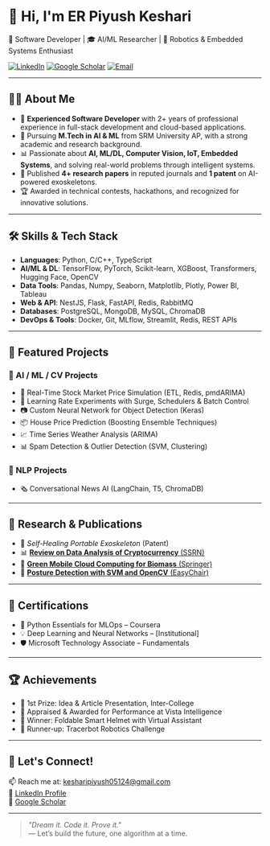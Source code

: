 # 👋 Hi, I'm ER Piyush Keshari

🚀 Software Developer | 🎓 AI/ML Researcher | 🤖 Robotics & Embedded Systems Enthusiast

[![LinkedIn](https://img.shields.io/badge/LinkedIn-blue?logo=linkedin&style=flat-square)](https://www.linkedin.com/in/piyush-keshari-755b41177/)
[![Google Scholar](https://img.shields.io/badge/Google%20Scholar-Click%20Here-blueviolet?style=flat-square&logo=google-scholar)](https://scholar.google.com/citations?user=seoKtFQAAAAJ&hl=en&authuser=1)
[![Email](https://img.shields.io/badge/Email-kesharipiyush05124@gmail.com-red?style=flat-square&logo=gmail)](mailto:kesharipiyush05124@gmail.com)

---

## 👨‍💻 About Me

- 🔧 **Experienced Software Developer** with 2+ years of professional experience in full-stack development and cloud-based applications.
- 🧠 Pursuing **M.Tech in AI & ML** from SRM University AP, with a strong academic and research background.
- 📊 Passionate about **AI, ML/DL, Computer Vision, IoT, Embedded Systems**, and solving real-world problems through intelligent systems.
- 📄 Published **4+ research papers** in reputed journals and **1 patent** on AI-powered exoskeletons.
- 🏆 Awarded in technical contests, hackathons, and recognized for innovative solutions.

---

## 🛠️ Skills & Tech Stack

- **Languages**: Python, C/C++, TypeScript
- **AI/ML & DL**: TensorFlow, PyTorch, Scikit-learn, XGBoost, Transformers, Hugging Face, OpenCV
- **Data Tools**: Pandas, Numpy, Seaborn, Matplotlib, Plotly, Power BI, Tableau
- **Web & API**: NestJS, Flask, FastAPI, Redis, RabbitMQ
- **Databases**: PostgreSQL, MongoDB, MySQL, ChromaDB
- **DevOps & Tools**: Docker, Git, MLflow, Streamlit, Redis, REST APIs

---

## 📘 Featured Projects

### 🤖 AI / ML / CV Projects
- 🔁 Real-Time Stock Market Price Simulation (ETL, Redis, pmdARIMA)
- 🧠 Learning Rate Experiments with Surge, Schedulers & Batch Control
- 📷 Custom Neural Network for Object Detection (Keras)
- 📦 House Price Prediction (Boosting Ensemble Techniques)
- 📈 Time Series Weather Analysis (ARIMA)
- 📊 Spam Detection & Outlier Detection (SVM, Clustering)

### 🧠 NLP Projects
- 🗞️ Conversational News AI (LangChain, T5, ChromaDB)


---

## 📝 Research & Publications

- 🔬 *Self-Healing Portable Exoskeleton* (Patent)
- 📊 [**Review on Data Analysis of Cryptocurrency** (SSRN)](https://ssrn.com/abstract=3350318)
- 🌱 [**Green Mobile Cloud Computing for Biomass** (Springer)](https://doi.org/10.1007/978-3-031-08038-8_12)
- 💺 [**Posture Detection with SVM and OpenCV** (EasyChair)](https://easychair.org/publications/preprint/BpNn)

---

## 📜 Certifications

- 🏅 Python Essentials for MLOps – Coursera  
- 💡 Deep Learning and Neural Networks – [Institutional]  
- 🛡️ Microsoft Technology Associate – Fundamentals

---

## 🏆 Achievements

- 🥇 1st Prize: Idea & Article Presentation, Inter-College
- 🧠 Appraised & Awarded for Performance at Vista Intelligence
- 🧢 Winner: Foldable Smart Helmet with Virtual Assistant
- 🤖 Runner-up: Tracerbot Robotics Challenge

---

## 🤝 Let's Connect!

📫 Reach me at: [kesharipiyush05124@gmail.com](mailto:kesharipiyush05124@gmail.com)  
🔗 [LinkedIn Profile](https://www.linkedin.com/in/piyush-keshari-755b41177/)  
📑 [Google Scholar](https://scholar.google.com)

---

> _"Dream it. Code it. Prove it."_  
> — Let’s build the future, one algorithm at a time.


